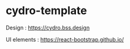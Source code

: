 # cydro-template

Design : https://cydro.bss.design

UI elements : https://react-bootstrap.github.io/
